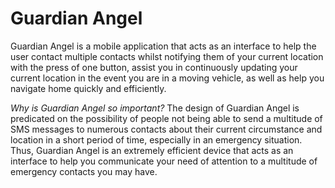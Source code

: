 <h1> Guardian Angel </h1>
<p>Guardian Angel is a mobile application that acts as an interface to help the user contact multiple contacts whilst notifying them of your current location with the press of one button, assist you in continuously updating your current location in the event you are in a moving vehicle, as well as help you navigate home quickly and efficiently.</p>

<p><i>Why is Guardian Angel so important?</i> The design of Guardian Angel is predicated on the possibility of people not being able to send a multitude of SMS messages to numerous contacts about their current circumstance and location in a short period of time, especially in an emergency situation. Thus, Guardian Angel is an extremely efficient device that acts as an interface to help you communicate your need of attention to a multitude of emergency contacts you may have.</i> </p>

